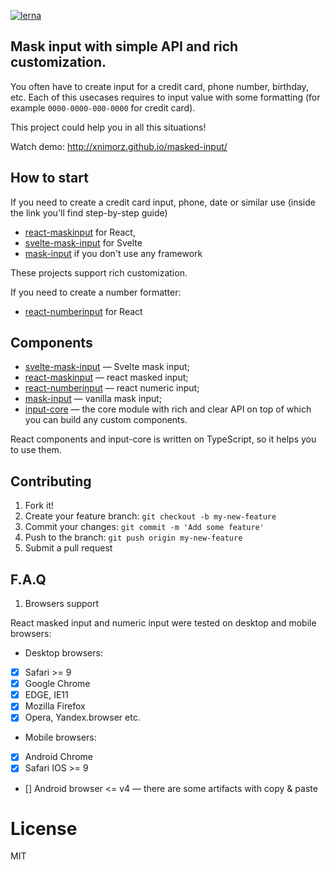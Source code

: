 [![lerna](https://img.shields.io/badge/maintained%20with-lerna-cc00ff.svg)](https://lerna.js.org/)

## Mask input with simple API and rich customization.

You often have to create input for a credit card, phone number, birthday, etc. Each of this usecases requires to input value with some formatting (for example `0000-0000-000-0000` for credit card).

This project could help you in all this situations!

Watch demo: http://xnimorz.github.io/masked-input/

## How to start

If you need to create a credit card input, phone, date or similar use (inside the link you'll find step-by-step guide)

- [react-maskinput](https://github.com/xnimorz/masked-input/tree/master/packages/react-maskinput) for React,
- [svelte-mask-input](https://github.com/xnimorz/svelte-mask-input) for Svelte
- [mask-input](https://github.com/xnimorz/vanilla-masked-input) if you don't use any framework

These projects support rich customization.

If you need to create a number formatter:

- [react-numberinput](#section-react-numberinput) for React

## Components

- [svelte-mask-input](https://github.com/xnimorz/svelte-mask-input) — Svelte mask input;
- [react-maskinput](https://github.com/xnimorz/masked-input/tree/master/packages/react-maskinput) — react masked input;
- [react-numberinput](https://github.com/xnimorz/masked-input/tree/master/packages/react-numberinput) — react numeric input;
- [mask-input](https://github.com/xnimorz/vanilla-masked-input) — vanilla mask input;
- [input-core](https://github.com/xnimorz/masked-input/tree/master/packages/input-core) — the core module with rich and clear API on top of which you can build any custom components.

React components and input-core is written on TypeScript, so it helps you to use them.

## Contributing

1.  Fork it!
2.  Create your feature branch: `git checkout -b my-new-feature`
3.  Commit your changes: `git commit -m 'Add some feature'`
4.  Push to the branch: `git push origin my-new-feature`
5.  Submit a pull request

## F.A.Q

1. Browsers support

React masked input and numeric input were tested on desktop and mobile browsers:

- Desktop browsers:

* [x] Safari >= 9
* [x] Google Chrome
* [x] EDGE, IE11
* [x] Mozilla Firefox
* [x] Opera, Yandex.browser etc.

- Mobile browsers:

* [x] Android Chrome
* [x] Safari IOS >= 9
* [] Android browser <= v4 — there are some artifacts with copy & paste

# License

MIT
